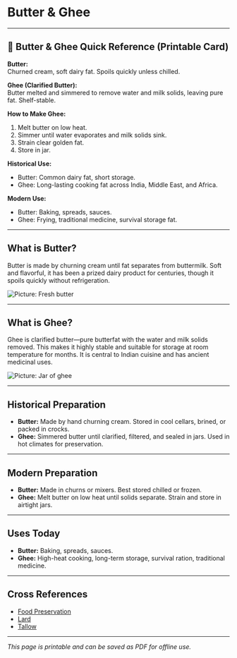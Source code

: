 # Butter & Ghee

---

## 📜 Butter & Ghee Quick Reference (Printable Card)

**Butter:**  
Churned cream, soft dairy fat. Spoils quickly unless chilled.  

**Ghee (Clarified Butter):**  
Butter melted and simmered to remove water and milk solids, leaving pure fat. Shelf-stable.  

**How to Make Ghee:**  
1. Melt butter on low heat.  
2. Simmer until water evaporates and milk solids sink.  
3. Strain clear golden fat.  
4. Store in jar.  

**Historical Use:**  
- Butter: Common dairy fat, short storage.  
- Ghee: Long-lasting cooking fat across India, Middle East, and Africa.  

**Modern Use:**  
- Butter: Baking, spreads, sauces.  
- Ghee: Frying, traditional medicine, survival storage fat.  

---

## What is Butter?  

Butter is made by churning cream until fat separates from buttermilk. Soft and flavorful, it has been a prized dairy product for centuries, though it spoils quickly without refrigeration.  

![Picture: Fresh butter](placeholder-butter.jpg)

---

## What is Ghee?  

Ghee is clarified butter—pure butterfat with the water and milk solids removed. This makes it highly stable and suitable for storage at room temperature for months. It is central to Indian cuisine and has ancient medicinal uses.  

![Picture: Jar of ghee](placeholder-ghee.jpg)

---

## Historical Preparation  

- **Butter:** Made by hand churning cream. Stored in cool cellars, brined, or packed in crocks.  
- **Ghee:** Simmered butter until clarified, filtered, and sealed in jars. Used in hot climates for preservation.  

---

## Modern Preparation  

- **Butter:** Made in churns or mixers. Best stored chilled or frozen.  
- **Ghee:** Melt butter on low heat until solids separate. Strain and store in airtight jars.  

---

## Uses Today  

- **Butter:** Baking, spreads, sauces.  
- **Ghee:** High-heat cooking, long-term storage, survival ration, traditional medicine.  

---

## Cross References  

- [Food Preservation](food-preservation.md)  
- [Lard](lard.md)  
- [Tallow](tallow.md)  

---

*This page is printable and can be saved as PDF for offline use.*
